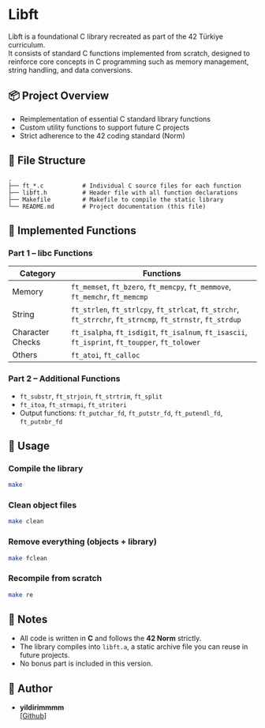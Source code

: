 
# Libft

Libft is a foundational C library recreated as part of the 42 Türkiye curriculum.  
It consists of standard C functions implemented from scratch, designed to reinforce core concepts in C programming such as memory management, string handling, and data conversions.

## 📦 Project Overview

- Reimplementation of essential C standard library functions
- Custom utility functions to support future C projects
- Strict adherence to the 42 coding standard (Norm)

## 📁 File Structure

```
.
├── ft_*.c           # Individual C source files for each function
├── libft.h          # Header file with all function declarations
├── Makefile         # Makefile to compile the static library
└── README.md        # Project documentation (this file)
```

## 🧠 Implemented Functions

### Part 1 – libc Functions

| Category          | Functions |
|------------------|-----------|
| Memory           | `ft_memset`, `ft_bzero`, `ft_memcpy`, `ft_memmove`, `ft_memchr`, `ft_memcmp` |
| String           | `ft_strlen`, `ft_strlcpy`, `ft_strlcat`, `ft_strchr`, `ft_strrchr`, `ft_strncmp`, `ft_strnstr`, `ft_strdup` |
| Character Checks | `ft_isalpha`, `ft_isdigit`, `ft_isalnum`, `ft_isascii`, `ft_isprint`, `ft_toupper`, `ft_tolower` |
| Others           | `ft_atoi`, `ft_calloc` |

### Part 2 – Additional Functions

- `ft_substr`, `ft_strjoin`, `ft_strtrim`, `ft_split`
- `ft_itoa`, `ft_strmapi`, `ft_striteri`
- Output functions: `ft_putchar_fd`, `ft_putstr_fd`, `ft_putendl_fd`, `ft_putnbr_fd`

## 🔧 Usage

### Compile the library
```bash
make
```

### Clean object files
```bash
make clean
```

### Remove everything (objects + library)
```bash
make fclean
```

### Recompile from scratch
```bash
make re
```

## 📝 Notes

- All code is written in **C** and follows the **42 Norm** strictly.
- The library compiles into `libft.a`, a static archive file you can reuse in future projects.
- No bonus part is included in this version.

## 👤 Author

- **yildirimmmm**  
  [[Github](https://github.com/yildirimmmm)]
